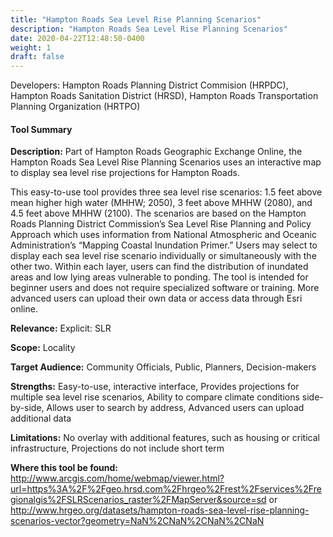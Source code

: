 ```yaml
---
title: "Hampton Roads Sea Level Rise Planning Scenarios"
description: "Hampton Roads Sea Level Rise Planning Scenarios"
date: 2020-04-22T12:48:50-0400
weight: 1
draft: false
---
```

Developers: Hampton Roads Planning District Commision  (HRPDC), Hampton Roads Sanitation District (HRSD), Hampton Roads Transportation Planning Organization (HRTPO)

#### Tool Summary
**Description:** Part of Hampton Roads Geographic Exchange Online, the Hampton Roads Sea Level Rise Planning Scenarios uses an interactive map to display sea level rise projections for Hampton Roads. 

This easy-to-use tool provides three sea level rise scenarios: 1.5 feet above mean higher high water (MHHW; 2050), 3 feet above MHHW (2080), and 4.5 feet above MHHW (2100). The scenarios are based on the Hampton Roads Planning District Commission’s Sea Level Rise Planning and Policy Approach which uses information from National Atmospheric and Oceanic Administration’s “Mapping Coastal Inundation Primer.” Users may select to display each sea level rise scenario individually or simultaneously with the other two. Within each layer, users can find the distribution of inundated areas and low lying areas vulnerable to ponding. The tool is intended for beginner users and does not require specialized software or training. More advanced users can upload their own data or access data through Esri online.

**Relevance:** Explicit: SLR

**Scope:** Locality

**Target Audience:** Community Officials, Public, Planners, Decision-makers

**Strengths:** Easy-to-use, interactive interface, Provides projections for multiple sea level rise scenarios, Ability to compare climate conditions side-by-side, Allows user to search by address, Advanced users can upload additional data

**Limitations:** No overlay with additional features, such as housing or critical infrastructure, Projections do not include short term

**Where this tool be found:** http://www.arcgis.com/home/webmap/viewer.html?url=https%3A%2F%2Fgeo.hrsd.com%2Fhrgeo%2Frest%2Fservices%2Fregionalgis%2FSLRScenarios_raster%2FMapServer&source=sd
or http://www.hrgeo.org/datasets/hampton-roads-sea-level-rise-planning-scenarios-vector?geometry=NaN%2CNaN%2CNaN%2CNaN
